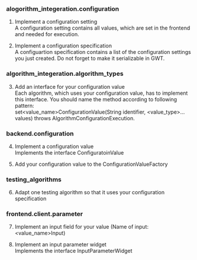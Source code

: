 ### alogorithm_integeration.configuration

1. Implement a configuration setting <br> 
A configuration setting contains all values, which are set in the frontend and needed for execution.

2. Implement a configuration specification <br> 
A configuartion specification contains a list of the configuration settings you just created. Do not forget to make it serializable in GWT.

### algorithm_integeration.algorithm_types

3. Add an interface for your configuration value <br> 
Each algorithm, which uses your configuration value, has to implement this interface. You should name the method according to following pattern: <br>
set<value_name>ConfigurationValue(String identifier, <value_type>... values) throws AlgorithmConfigurationExecution.

### backend.configuration

4. Implement a configuration value <br>
Implements the interface ConfiguratoinValue

5. Add your configuration value to the ConfigurationValueFactory

### testing_algorithms

6. Adapt one testing algorithm so that it uses your configuration specification

### frontend.client.parameter

7. Implement an input field for your value (Name of input: <value_name>Input)

8. Implement an input parameter widget <br>
Implements the interface InputParameterWidget